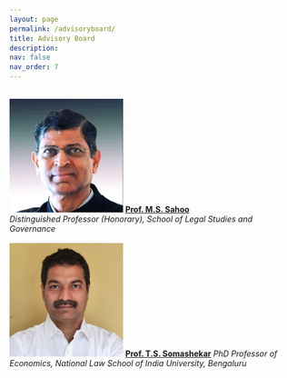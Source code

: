 ```yaml
---
layout: page
permalink: /advisoryboard/
title: Advisory Board 
description:
nav: false
nav_order: 7
---
```

\
<img src="/assets/img/prof_ms_sahoo.jpeg" alt="Prof. M. S. Sahoo" width="200"/>
[__Prof. M.S. Sahoo__](https://vidyashilp.edu.in/sahoo/)\
_Distinguished Professor (Honorary), School of Legal Studies and Governance_
\
\
[<img src="/assets/img/prof_somashekar.jpg" alt="Prof. T. S. Somashekar" width="200"/>](https://www.nls.ac.in/faculty/t-s-somashekar/)
[__Prof. T.S. Somashekar__](https://www.nls.ac.in/faculty/t-s-somashekar/)
_PhD Professor of Economics, National Law School of India University, Bengaluru_
